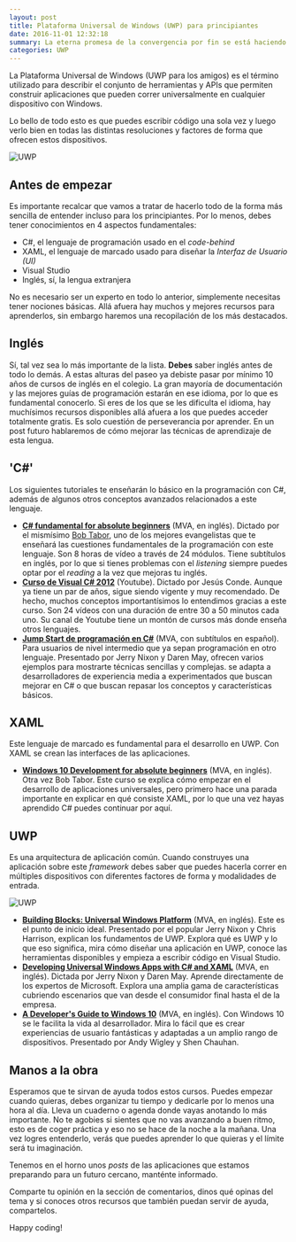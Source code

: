 ```yaml
---
layout: post
title: Plataforma Universal de Windows (UWP) para principiantes
date: 2016-11-01 12:32:18
summary: La eterna promesa de la convergencia por fin se está haciendo realidad (pasito a pasito). Antes de empezar a publicar cosas por aquí, debemos dejar claro la naturaleza de las mismas. Universal Windows Platform es el cimiento fundamental sobre el cual haremos todo lo demás. Vamos a explicar como empezar, así que manos a la obra. Sinceramente esperamos que esto sea el inicio de la motivación para realizar tus metas.
categories: UWP
---
```


La Plataforma Universal de Windows (UWP para los amigos) es el término utilizado para describir el conjunto de herramientas y APIs que permiten construir aplicaciones que pueden correr universalmente en cualquier dispositivo con Windows.

Lo bello de todo esto es que puedes escribir código una sola vez y luego verlo bien en todas las distintas resoluciones y factores de forma que ofrecen estos dispositivos.

![UWP](https://i-msdn.sec.s-msft.com/en-us/windows/uwp/layout/images/1894834-hig-device-primer-01-500.png)

## Antes de empezar

Es importante recalcar que vamos a tratar de hacerlo todo de la forma más sencilla de entender incluso para los principiantes. Por lo menos, debes tener conocimientos en 4 aspectos fundamentales:

 - C#, el lenguaje de programación usado en el *code-behind*
 - XAML, el lenguaje de marcado usado para diseñar la *Interfaz de Usuario (UI)*
 - Visual Studio
 - Inglés, sí, la lengua extranjera

No es necesario ser un experto en todo lo anterior, simplemente necesitas tener nociones básicas. Allá afuera hay muchos y mejores recursos para aprenderlos, sin embargo haremos una recopilación de los más destacados.

## Inglés
Sí, tal vez sea lo más importante de la lista. **Debes** saber inglés antes de todo lo demás. A estas alturas del paseo ya debiste pasar por mínimo 10 años de cursos de inglés en el colegio. La gran mayoría de documentación y las mejores guías de programación estarán en ese idioma, por lo que es fundamental conocerlo. Si eres de los que se les dificulta el idioma, hay muchísimos recursos disponibles allá afuera a los que puedes acceder totalmente gratis. Es solo cuestión de perseverancia por aprender. En un post futuro hablaremos de cómo mejorar las técnicas de aprendizaje de esta lengua.

##  'C#'

Los siguientes tutoriales te enseñarán lo básico en la programación con C#, además de algunos otros conceptos avanzados relacionados a este lenguaje.

 - [**C# fundamental for absolute beginners**](https://mva.microsoft.com/en-US/training-courses/c-fundamentals-for-absolute-beginners-16169?l=Lvld4EQIC_2706218949) (MVA, en inglés). Dictado por el mismísimo [Bob Tabor](https://twitter.com/bobtabor), uno de los mejores evangelistas que te enseñará las cuestiones fundamentales de la programación con este lenguaje. Son 8 horas de vídeo a través de 24 módulos. Tiene subtítulos en inglés, por lo que si tienes problemas con el *listening* siempre puedes optar por el *reading* a la vez que mejoras tu inglés.
 - [**Curso de Visual C# 2012**](https://www.youtube.com/playlist?list=PLEtcGQaT56chI8fDX4d2spoaJYfPWEO-k) (Youtube). Dictado por Jesús Conde. Aunque ya tiene un par de años, sigue siendo vigente y muy recomendado. De hecho, muchos conceptos importantísimos lo entendimos gracias a este curso. Son 24 vídeos con una duración de entre 30 a 50 minutos cada uno. Su canal de Youtube tiene un montón de cursos más donde enseña otros lenguajes.
 - [**Jump Start de programación en C#**](https://mva.microsoft.com/es-es/training-courses/jump-start-de-programacin-en-c-14254?l=7Apxu5LkB_3100115888) (MVA, con subtítulos en español). Para usuarios de nivel intermedio que ya sepan programación en otro lenguaje. Presentado por Jerry Nixon y Daren May, ofrecen varios ejemplos para mostrarte técnicas sencillas y complejas. se adapta a desarrolladores de experiencia media a experimentados que buscan mejorar en C# o que buscan repasar los conceptos y características básicos.

## XAML
 Este lenguaje de marcado es fundamental para el desarrollo en UWP. Con XAML se crean las interfaces de las aplicaciones.

 - [**Windows 10 Development for absolute beginners**](https://mva.microsoft.com/en-US/training-courses/windows-10-development-for-absolute-beginners-14541?l=cWn0dxwqB_4305632527) (MVA, en inglés). Otra vez Bob Tabor. Este curso se explica cómo empezar en el desarrollo de aplicaciones universales, pero primero hace una parada importante en explicar en qué consiste XAML, por lo que una vez hayas aprendido C# puedes continuar por aquí.

## UWP
Es una arquitectura de aplicación común. Cuando construyes una aplicación sobre este *framework* debes saber que puedes hacerla correr en múltiples dispositivos con diferentes factores de forma y modalidades de entrada.

![UWP](https://i-msdn.sec.s-msft.com/es-es/windows/uwp/get-started/images/universalapps-overview.png)

 - [**Building Blocks: Universal Windows Platform**](https://mva.microsoft.com/en-US/training-courses/building-blocks-universal-windows-platform-16064?l=DsmNM1kDC_206218949) (MVA, en inglés). Este es el punto de inicio ideal. Presentado por el popular Jerry Nixon y Chris Harrison, explican los fundamentos de UWP. Explora qué es UWP y lo que eso significa, mira cómo diseñar una aplicación en UWP, conoce las herramientas disponibles y empieza a escribir código en Visual Studio.
 - [**Developing Universal Windows Apps with C# and XAML**](https://mva.microsoft.com/en-US/training-courses/developing-universal-windows-apps-with-c-and-xaml-8363?l=8pXSyBGz_3904984382) (MVA, en inglés). Dictada por Jerry Nixon y Daren May. Aprende directamente de los expertos de Microsoft. Explora una amplia gama de características cubriendo escenarios que van desde el consumidor final hasta el de la empresa.
 - [**A Developer's Guide to Windows 10**](https://mva.microsoft.com/en-US/training-courses/a-developers-guide-to-windows-10-12618?l=IV8HDBpRB_9005095281) (MVA, en inglés). Con Windows 10 se le facilita la vida al desarrollador. Mira lo fácil que es crear experiencias de usuario fantásticas y adaptadas a un amplio rango de dispositivos. Presentado por Andy Wigley y Shen Chauhan.

## Manos a la obra
Esperamos que te sirvan de ayuda todos estos cursos. Puedes empezar cuando quieras, debes organizar tu tiempo y dedicarle por lo menos una hora al día. Lleva un cuaderno o agenda donde vayas anotando lo más importante. No te agobies si sientes que no vas avanzando a buen ritmo, esto es de coger práctica y eso no se hace de la noche a la mañana. Una vez logres entenderlo, verás que puedes aprender lo que quieras y el límite será tu imaginación.

Tenemos en el horno unos *posts* de las aplicaciones que estamos preparando para un futuro cercano, manténte informado.

Comparte tu opinión en la sección de comentarios, dinos qué opinas del tema y si conoces otros recursos que también puedan servir de ayuda, compartelos. 

Happy coding!


